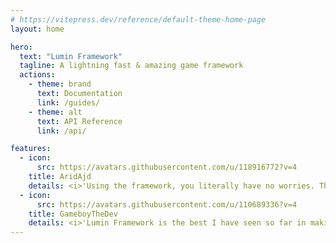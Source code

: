 ```yaml
---
# https://vitepress.dev/reference/default-theme-home-page
layout: home

hero:
  text: "Lumin Framework"
  tagline: A lightning fast & amazing game framework
  actions:
    - theme: brand
      text: Documentation
      link: /guides/
    - theme: alt
      text: API Reference
      link: /api/

features:
  - icon:
      src: https://avatars.githubusercontent.com/u/118916772?v=4
    title: AridAjd
    details: <i>'Using the framework, you literally have no worries. The internal is heavily type-checked and also gives you the ability to keep your code to be strict on types. No bloat, lightweight on performance, straightforward API and does proper implementation of promises to improve development experience. Overall, a solid framework!'</i>
  - icon: 
      src: https://avatars.githubusercontent.com/u/110689336?v=4
    title: GameboyTheDev
    details: <i>'Lumin Framework is the best I have seen so far in making networking as simple and straightforward as possible! Would recommend!'</i>
---
```


